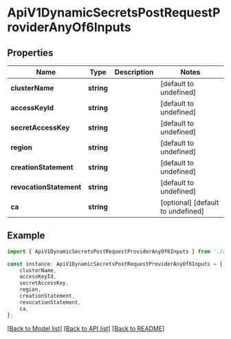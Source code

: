 # ApiV1DynamicSecretsPostRequestProviderAnyOf6Inputs


## Properties

Name | Type | Description | Notes
------------ | ------------- | ------------- | -------------
**clusterName** | **string** |  | [default to undefined]
**accessKeyId** | **string** |  | [default to undefined]
**secretAccessKey** | **string** |  | [default to undefined]
**region** | **string** |  | [default to undefined]
**creationStatement** | **string** |  | [default to undefined]
**revocationStatement** | **string** |  | [default to undefined]
**ca** | **string** |  | [optional] [default to undefined]

## Example

```typescript
import { ApiV1DynamicSecretsPostRequestProviderAnyOf6Inputs } from './api';

const instance: ApiV1DynamicSecretsPostRequestProviderAnyOf6Inputs = {
    clusterName,
    accessKeyId,
    secretAccessKey,
    region,
    creationStatement,
    revocationStatement,
    ca,
};
```

[[Back to Model list]](../README.md#documentation-for-models) [[Back to API list]](../README.md#documentation-for-api-endpoints) [[Back to README]](../README.md)
